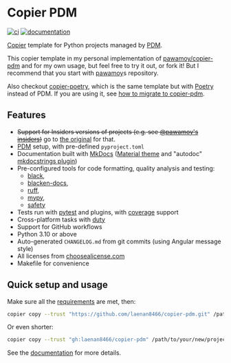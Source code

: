 # Copier PDM

[![ci](https://github.com/laenan8466/copier-pdm/workflows/ci/badge.svg)](https://github.com/laenan8466y/copier-pdm/actions?query=workflow%3Aci)
[![documentation](https://img.shields.io/badge/docs-mkdocs%20material-blue.svg?style=flat)](https://laenan8466.github.io/copier-pdm/)

[Copier](https://github.com/copier-org/copier) template
for Python projects managed by [PDM](https://github.com/pdm-project/pdm).

This copier template in my personal implementation of [pawamoy/copier-pdm](https://github.com/pawamoy/copier-pdm) and for my own usage,
but feel free to try it out, or fork it! But I recommend that you start with [pawamoy](https://github.com/pawamoy)s repository.

Also checkout [copier-poetry](https://github.com/pawamoy/copier-poetry),
which is the same template
but with [Poetry](https://github.com/python-poetry/poetry) instead of PDM.
If you are using it, see [how to migrate to copier-pdm](https://pawamoy.github.io/copier-pdm/migrate).

## Features

- ~~Support for Insiders versions of projects (e.g. see [@pawamoy's insiders](https://pawamoy.github.io/insiders/))~~ go to [the original](https://github.com/pawamoy/copier-pdm) for that.
- [PDM](https://github.com/pdm-project/pdm) setup, with pre-defined `pyproject.toml`
- Documentation built with [MkDocs](https://github.com/mkdocs/mkdocs)
  ([Material theme](https://github.com/squidfunk/mkdocs-material)
  and "autodoc" [mkdocstrings plugin](https://github.com/mkdocstrings/mkdocstrings))
- Pre-configured tools for code formatting, quality analysis and testing:
    - [black](https://github.com/psf/black),
    - [blacken-docs](https://github.com/adamchainz/blacken-docs),
    - [ruff](https://github.com/charliermarsh/ruff),
    - [mypy](https://github.com/python/mypy),
    - [safety](https://github.com/pyupio/safety)
- Tests run with [pytest](https://github.com/pytest-dev/pytest) and plugins, with [coverage](https://github.com/nedbat/coveragepy) support
- Cross-platform tasks with [duty](https://github.com/pawamoy/duty)
- Support for GitHub workflows
- Python 3.10 or above
- Auto-generated `CHANGELOG.md` from git commits (using Angular message style)
- All licenses from [choosealicense.com](https://choosealicense.com/appendix/)
- Makefile for convenience

## Quick setup and usage

Make sure all the
[requirements](https://laenan8466.github.io/copier-pdm/requirements)
are met, then:

```bash
copier copy --trust "https://github.com/laenan8466/copier-pdm.git" /path/to/your/new/project
```

Or even shorter:

```bash
copier copy --trust "gh:laenan8466/copier-pdm" /path/to/your/new/project
```

See the [documentation](https://laenan8466.github.io/copier-pdm)
for more details.
